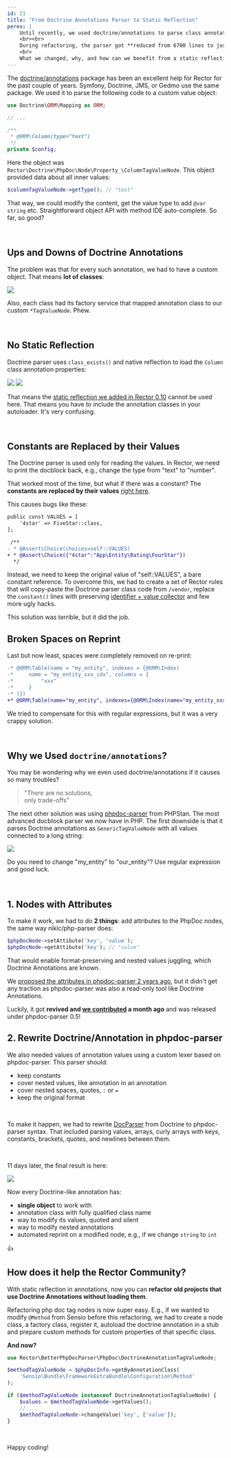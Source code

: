 ```yaml
---
id: 21
title: "From Doctrine Annotations Parser to Static Reflection"
perex: |
    Until recently, we used doctrine/annotations to parse class annotations that you know `@ORM\Entity` or `@Route`. Last 2 weeks, we **rewrote this parser from scratch to our custom solution** to improve spaces, constants and use static reflection.
    <br><br>
    During refactoring, the parser got **reduced from 6700 lines to just 2700**.
    <br>
    What we changed, why, and how can we benefit from a static reflection in annotations?
---
```


The [doctrine/annotations](https://github.com/doctrine/annotations) package has been an excellent help for Rector for the past couple of years. Symfony, Doctrine, JMS, or Gedmo use the same package. We used it to parse the following code to a custom value object:

```php
use Doctrine\ORM\Mapping as ORM;

// ...

/**
 * @ORM\Column(type="text")
 */
private $config;
```

Here the object was `Rector\Doctrine\PhpDoc\Node\Property_\ColumnTagValueNode`. This object provided data about all inner values:

```php
$columnTagValueNode->getType(); // "text"
```

That way, we could modify the content, get the value type to add `@var string`  etc. Straightforward object API with method IDE auto-complete. So far, so good?

<br>

## Ups and Downs of Doctrine Annotations

The problem was that for every such annotation, we had to have a custom object. That means **lot of classes**:

<img src="https://user-images.githubusercontent.com/924196/113852905-58c69100-979d-11eb-9fe8-b2db8c406c02.png" class="img-thumbnail">

Also, each class had its factory service that mapped annotation class to our custom `*TagValueNode`. Phew.

<br>

## No Static Reflection

Doctrine parser uses `class_exists()` and native reflection to load the `Column` class annotation properties:

<img src="https://user-images.githubusercontent.com/924196/113853843-70eae000-979e-11eb-96e4-6241b4c32d64.png" class="img-thumbnail pull-left">

<img src="https://user-images.githubusercontent.com/924196/113854892-b0fe9280-979f-11eb-837f-940ff33e593f.png" class="img-thumbnail ml-4">


<div class="clearfix"></div>

That means the [static reflection we added in Rector 0.10](/blog/2021/03/15/legacy-refactoring-made-easy-with-static-reflection) cannot be used here. That means you have to include the annotation classes in your autoloader. It's very confusing.

<br>

## Constants are Replaced by their Values

The Doctrine parser is used only for reading the values. In Rector, we need to print the docblock back, e.g., change the type from "text" to "number".

That worked most of the time, but what if there was a constant? The **constants are replaced by their values** [right here](https://github.com/doctrine/annotations/blob/c66f06b7c83e9a2a7523351a9d5a4b55f885e574/lib/Doctrine/Common/Annotations/DocParser.php#L1155).

This causes bugs like these:

```diff
public const VALUES = [
    '4star' => FiveStar::class,
];

 /**
- * @Assert\Choice(choices=self::VALUES)
+ * @Assert\Choice({"4star":"App\Entity\Rating\FourStar"})
  */
```

Instead, we need to keep the original value of "self::VALUES", a bare constant reference. To overcome this, we had to create a set of Rector rules that will copy-paste the Doctrine parser class code from  `/vendor`, replace the `constant()` lines with preserving [identifier + value collector](https://github.com/rectorphp/rector/blob/0.10.3/packages/DoctrineAnnotationGenerated/ConstantPreservingDocParser.php#L796-L798) and few more ugly hacks.

This solution was terrible, but it did the job.

## Broken Spaces on Reprint

Last but now least, spaces were completely removed on re-print:

```diff
-* @ORM\Table(name = "my_entity", indexes = {@ORM\Index(
-*     name = "my_entity_xxx_idx", columns = {
-*         "xxx"
-*     }
-* )})
+* @ORM\Table(name="my_entity", indexes={@ORM\Index(name="my_entity_xxx_idx", columns={"xxx"})})
```

We tried to compensate for this with regular expressions, but it was a very crappy solution.

<br>

## Why we Used `doctrine/annotations`?

You may be wondering why we even used doctrine/annotations if it causes so many troubles?

<blockquote class="blockquote text-center mt-5 mb-5">
    "There are no solutions,<br>
    only trade-offs"
</blockquote>


The next other solution was using [phpdoc-parser](https://github.com/phpstan/phpdoc-parser) from PHPStan. The most advanced docblock parser we now have in PHP. The first downside is that it parses Doctrine annotations as `GenericTagValueNode` with all values connected to a long string:

<img src="https://user-images.githubusercontent.com/924196/113859916-b6f77200-97a5-11eb-8818-e6aa2626b719.png" class="img-thumbnail">

Do you need to change "my_entity" to "our_entity"? Use regular expression and good luck.

<br>

## 1. Nodes with Attributes

To make it work, we had to do **2 things**: add attributes to the PhpDoc nodes, the same way nikic/php-parser does:

```php
$phpDocNode->setAttibute('key', 'value');
$phpDocNode->getAttibute('key'); // "value"
```

That would enable format-preserving and nested values juggling, which Doctrine Annotations are known.

We [proposed the attributes in phpdoc-parser 2 years ago](https://github.com/phpstan/phpdoc-parser/issues/11), but it didn't get any traction as phpdoc-parser was also a read-only tool like Doctrine Annotations.

Luckily, it got **revived and [we contributed](https://github.com/phpstan/phpdoc-parser/pull/65) a month ago** and was released under phpdoc-parser 0.5!


## 2. Rewrite Doctrine/Annotation in phpdoc-parser

We also needed values of annotation values using a custom lexer based on phpdoc-parser. This parser should:

- keep constants
- cover nested values, like annotation in an annotation
- cover nested spaces, quotes, `:` or `=`
- keep the original format

<br>

To make it happen, we had to rewrite [DocParser](https://github.com/doctrine/annotations/blob/1.13.x/lib/Doctrine/Common/Annotations/DocParser.php) from Doctrine to phpdoc-parser syntax. That included parsing values, arrays, curly arrays with keys, constants, brackets, quotes, and newlines between them.

<br>

11 days later, the final result is here:

<img src="https://user-images.githubusercontent.com/924196/113863434-f3c56800-97a9-11eb-8ca1-70302396cc87.png" class="img-thumbnail">

<br>

Now every Doctrine-like annotation has:

- **single object** to work with
- annotation class with fully qualified class name
- way to modify its values, quoted and silent
- way to modify nested annotations
- automated reprint on a modified node, e.g., if we change `string` to `int`

👍


## How does it help the Rector Community?

With static reflection in annotations, now you can **refactor old projects that use Doctrine Annotations without loading them**.

Refactoring php doc tag nodes is now super easy. E.g., if we wanted to modify `@Method` from Sensio before this refactoring, we had to create a node class, a factory class, register it, autoload the doctrine annotation in a stub and prepare custom methods for custom properties of that specific class.

**And now?**

```php
use Rector\BetterPhpDocParser\PhpDoc\DoctrineAnnotationTagValueNode;

$methodTagValueNode = $phpDocInfo->getByAnnotationClass(
    'Sensio\Bundle\FrameworkExtraBundle\Configuration\Method'
);

if ($methodTagValueNode instanceof DoctrineAnnotationTagValueNode) {
    $values = $methodTagValueNode->getValues();
    // ...
    $methodTagValueNode->changeValue('key', ['value']);
}
```

<br>

Happy coding!
